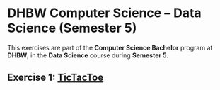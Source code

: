 # DHBW Computer Science – Data Science (Semester 5)


This exercises are part of the **Computer Science Bachelor** program at **DHBW**, in the **Data Science** course during **Semester 5**.


## Exercise 1: [TicTacToe](https://github.com/millisom/Data-Science/tree/3433eb121f6f041d4ca48e2ede01f3acc964cb34/TicTacToe)




